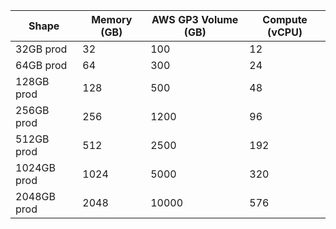 | Shape | Memory (GB) | AWS GP3 Volume (GB) | Compute (vCPU) |
|---|---|---|---|
| 32GB prod | 32 | 100 | 12 |
| 64GB prod | 64 | 300 | 24 |
| 128GB prod | 128 | 500 | 48 |
| 256GB prod | 256 | 1200 | 96 |
| 512GB prod | 512 | 2500 | 192 |
| 1024GB prod | 1024 | 5000 | 320 |
| 2048GB prod | 2048 | 10000 | 576 |

